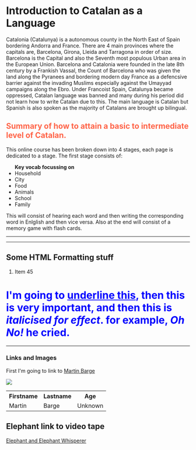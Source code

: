 <h1>Introduction to Catalan as a Language</h1>
<p> Catalonia (Catalunya) is a autonomous county in the North East of Spain bordering Andorra and France. There are 4 main provinces where the capitals are, Barcelona, Girona, Lleida and Tarragona in order of size. Barcelona is the Capital and also the Seventh most populous Urban area in the European Union. Barcelona and Catalonia were founded in the late 8th century by a Frankish Vassal, the Count of Barcelona who was given the land along the Pyranees and bordering modern day France as a defencsive barrier against the invading Muslims especially against the Umayyad campaigns along the Ebro. Under Francoist Spain, Catalunya became oppressed, Catalan language was banned and many during his period did not learn how to write Catalan due to this. The main language is Catalan but Spanish is also spoken as the majority of Catalans are brought up bilingual. 
  
<h2 style="color:Tomato;">Summary of how to attain a basic to intermediate level of Catalan.</h2>
<p> This online course has been broken down into 4 stages, each page is dedicated to a stage. The first stage consists of:</p>
<ul><b>Key vocab focussing on</b>
  <li>Household</li>
  <li>City</li> 
  <li>Food</li>
  <li>Animals</li>
  <li>School</li>
  <li>Family</li>
 </ul>
<p>This will consist of hearing each word and then writing the corresponding word in Enlglish and then vice versa. Also at the end will consist of a memory game with flash cards.</p>

<hr>
<hr>
<h2>Some HTML Formatting stuff</h2>
<ol>
  <li> Item 45</li>
  </ol>
  
  <body>
  
<h1 style="color:blue;">I'm going to <u>underline this</u>, then this is <strong> very important</strong>, and then this is <em>italicised for effect</em>. for example, <em> Oh No!</em> he cried.</h1>
  
<hr>
<h3>Links and Images</h3>
<p> First I'm going to link to <a href="http://language-centre.sllf.qmul.ac.uk/language-centre/people/academic/barge.html">Martin Barge</a></p>

<img src="https://upload.wikimedia.org/wikipedia/commons/1/19/Snow_leopard_portrait.jpg" />

<table id="t01">
  <tr>
    <th>Firstname</th>
    <th>Lastname</th> 
    <th>Age</th>
  </tr>
  <tr>
    <td>Martin</td>
    <td>Barge</td> 
    <td>Unknown</td>
  </tr>
</table>

<h2> Elephant link to video tape</h2>

<a href="https://archive.org/details/Funny_201711">Elephant and Elephant Whisperer</a>
